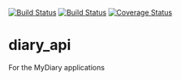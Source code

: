 [![Build Status](https://travis-ci.org/runor-thoughtstudio/diary_api.svg?branch=develop)](https://travis-ci.org/runor-thoughtstudio/diary_api) [![Build Status](https://travis-ci.org/runor-thoughtstudio/diary_api.svg?branch=develop)](https://travis-ci.org/runor-thoughtstudio/diary_api) [![Coverage Status](https://coveralls.io/repos/github/runor-thoughtstudio/diary_api/badge.svg?branch=master)](https://coveralls.io/github/runor-thoughtstudio/diary_api?branch=master)


# diary_api
For the MyDiary applications
